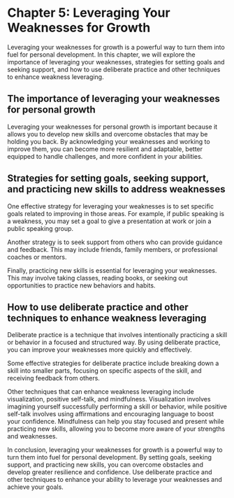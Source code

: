 Chapter 5: Leveraging Your Weaknesses for Growth
================================================

Leveraging your weaknesses for growth is a powerful way to turn them into fuel for personal development. In this chapter, we will explore the importance of leveraging your weaknesses, strategies for setting goals and seeking support, and how to use deliberate practice and other techniques to enhance weakness leveraging.

The importance of leveraging your weaknesses for personal growth
----------------------------------------------------------------

Leveraging your weaknesses for personal growth is important because it allows you to develop new skills and overcome obstacles that may be holding you back. By acknowledging your weaknesses and working to improve them, you can become more resilient and adaptable, better equipped to handle challenges, and more confident in your abilities.

Strategies for setting goals, seeking support, and practicing new skills to address weaknesses
----------------------------------------------------------------------------------------------

One effective strategy for leveraging your weaknesses is to set specific goals related to improving in those areas. For example, if public speaking is a weakness, you may set a goal to give a presentation at work or join a public speaking group.

Another strategy is to seek support from others who can provide guidance and feedback. This may include friends, family members, or professional coaches or mentors.

Finally, practicing new skills is essential for leveraging your weaknesses. This may involve taking classes, reading books, or seeking out opportunities to practice new behaviors and habits.

How to use deliberate practice and other techniques to enhance weakness leveraging
----------------------------------------------------------------------------------

Deliberate practice is a technique that involves intentionally practicing a skill or behavior in a focused and structured way. By using deliberate practice, you can improve your weaknesses more quickly and effectively.

Some effective strategies for deliberate practice include breaking down a skill into smaller parts, focusing on specific aspects of the skill, and receiving feedback from others.

Other techniques that can enhance weakness leveraging include visualization, positive self-talk, and mindfulness. Visualization involves imagining yourself successfully performing a skill or behavior, while positive self-talk involves using affirmations and encouraging language to boost your confidence. Mindfulness can help you stay focused and present while practicing new skills, allowing you to become more aware of your strengths and weaknesses.

In conclusion, leveraging your weaknesses for growth is a powerful way to turn them into fuel for personal development. By setting goals, seeking support, and practicing new skills, you can overcome obstacles and develop greater resilience and confidence. Use deliberate practice and other techniques to enhance your ability to leverage your weaknesses and achieve your goals.

